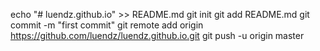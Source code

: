 echo "# luendz.github.io" >> README.md
git init
git add README.md
git commit -m "first commit"
git remote add origin https://github.com/luendz/luendz.github.io.git
git push -u origin master
